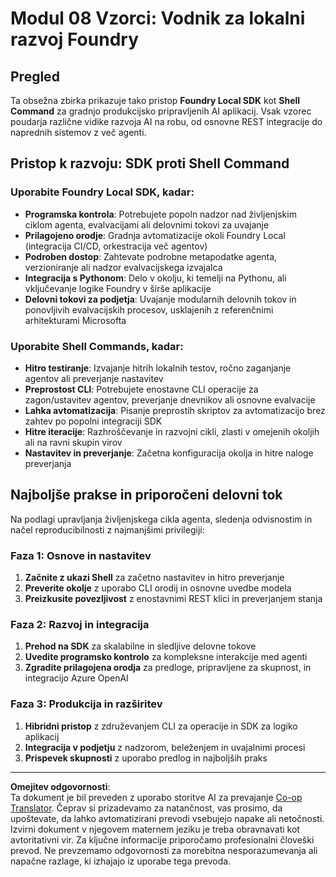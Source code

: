 <!--
CO_OP_TRANSLATOR_METADATA:
{
  "original_hash": "729f809c84e99609364180c090c43405",
  "translation_date": "2025-10-01T02:10:41+00:00",
  "source_file": "Module08/samples/README.md",
  "language_code": "sl"
}
-->
# Modul 08 Vzorci: Vodnik za lokalni razvoj Foundry

## Pregled

Ta obsežna zbirka prikazuje tako pristop **Foundry Local SDK** kot **Shell Command** za gradnjo produkcijsko pripravljenih AI aplikacij. Vsak vzorec poudarja različne vidike razvoja AI na robu, od osnovne REST integracije do naprednih sistemov z več agenti.

## Pristop k razvoju: SDK proti Shell Command

### Uporabite Foundry Local SDK, kadar:

- **Programska kontrola**: Potrebujete popoln nadzor nad življenjskim ciklom agenta, evalvacijami ali delovnimi tokovi za uvajanje
- **Prilagojeno orodje**: Gradnja avtomatizacije okoli Foundry Local (integracija CI/CD, orkestracija več agentov)
- **Podroben dostop**: Zahtevate podrobne metapodatke agenta, verzioniranje ali nadzor evalvacijskega izvajalca
- **Integracija s Pythonom**: Delo v okolju, ki temelji na Pythonu, ali vključevanje logike Foundry v širše aplikacije
- **Delovni tokovi za podjetja**: Uvajanje modularnih delovnih tokov in ponovljivih evalvacijskih procesov, usklajenih z referenčnimi arhitekturami Microsofta

### Uporabite Shell Commands, kadar:

- **Hitro testiranje**: Izvajanje hitrih lokalnih testov, ročno zaganjanje agentov ali preverjanje nastavitev
- **Preprostost CLI**: Potrebujete enostavne CLI operacije za zagon/ustavitev agentov, preverjanje dnevnikov ali osnovne evalvacije
- **Lahka avtomatizacija**: Pisanje preprostih skriptov za avtomatizacijo brez zahtev po popolni integraciji SDK
- **Hitre iteracije**: Razhroščevanje in razvojni cikli, zlasti v omejenih okoljih ali na ravni skupin virov
- **Nastavitev in preverjanje**: Začetna konfiguracija okolja in hitre naloge preverjanja

## Najboljše prakse in priporočeni delovni tok

Na podlagi upravljanja življenjskega cikla agenta, sledenja odvisnostim in načel reproducibilnosti z najmanjšimi privilegiji:

### Faza 1: Osnove in nastavitev
1. **Začnite z ukazi Shell** za začetno nastavitev in hitro preverjanje
2. **Preverite okolje** z uporabo CLI orodij in osnovne uvedbe modela
3. **Preizkusite povezljivost** z enostavnimi REST klici in preverjanjem stanja

### Faza 2: Razvoj in integracija
1. **Prehod na SDK** za skalabilne in sledljive delovne tokove
2. **Uvedite programsko kontrolo** za kompleksne interakcije med agenti
3. **Zgradite prilagojena orodja** za predloge, pripravljene za skupnost, in integracijo Azure OpenAI

### Faza 3: Produkcija in razširitev
1. **Hibridni pristop** z združevanjem CLI za operacije in SDK za logiko aplikacij
2. **Integracija v podjetju** z nadzorom, beleženjem in uvajalnimi procesi
3. **Prispevek skupnosti** z uporabo predlog in najboljših praks

---

**Omejitev odgovornosti**:  
Ta dokument je bil preveden z uporabo storitve AI za prevajanje [Co-op Translator](https://github.com/Azure/co-op-translator). Čeprav si prizadevamo za natančnost, vas prosimo, da upoštevate, da lahko avtomatizirani prevodi vsebujejo napake ali netočnosti. Izvirni dokument v njegovem maternem jeziku je treba obravnavati kot avtoritativni vir. Za ključne informacije priporočamo profesionalni človeški prevod. Ne prevzemamo odgovornosti za morebitna nesporazumevanja ali napačne razlage, ki izhajajo iz uporabe tega prevoda.